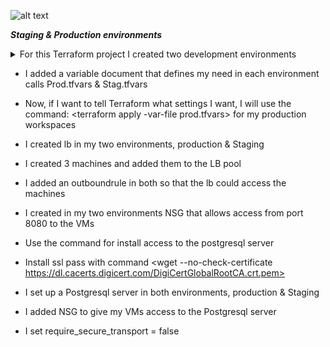 
![alt text](https://uploads-ssl.webflow.com/5c9200c49b1194323aff7304/61a4b85516bbd04f7b7fa891_Learn_Terra-570x330.png)

***Staging & Production environments***
 <details><summary>For this Terraform project I created two development environments</summary>
<p>
   
   To creating __staging__ workspace
   ```
   terraform workspace new Staging
   ```
   To creating __production__ workspace
   ```
   terraform workspace new Production
   ```
   After the creation of the two environments we need to use command to see on what workspace we currently are. the command is:
   
   ```
   terraform workspace list
   ```

</p>
</details>
   
   
   * I added a variable document that defines my need in each environment calls Prod.tfvars & Stag.tfvars


   * Now, if I want to tell Terraform what settings I want, I will use the command: <terraform apply -var-file prod.tfvars> for my production workspaces

   
   * I created lb in my two environments, production & Staging
   * I created 3 machines and added them to the LB pool
   * I added an outboundrule in both so that the lb could access the machines
   * I created in my two environments NSG that allows access from port 8080 to the VMs


   
   * Use the <sudo apt-get install postgresql-client> command for install access to the postgresql server
   * Install ssl pass with command <wget --no-check-certificate https://dl.cacerts.digicert.com/DigiCertGlobalRootCA.crt.pem>
   * I set up a Postgresql server in both environments, production & Staging
   * I added NSG to give my VMs access to the Postgresql server
   * I set require_secure_transport = false

